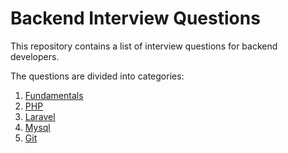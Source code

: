 # Backend Interview Questions
This repository contains a list of interview questions for backend developers. 

The questions are divided into categories:

1. [Fundamentals](https://github.com/ahmed-bermawy/backend-interview-questions/tree/main/src/fundamentals.md)
2. [PHP](https://github.com/ahmed-bermawy/backend-interview-questions/tree/main/src/php.md)
3. [Laravel](https://github.com/ahmed-bermawy/backend-interview-questions/tree/main/src/laravel.md)
4. [Mysql](https://github.com/ahmed-bermawy/backend-interview-questions/tree/main/src/mysql.md)
5. [Git](https://github.com/ahmed-bermawy/backend-interview-questions/tree/main/src/git.md)
